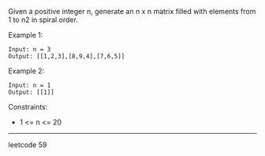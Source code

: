 Given a positive integer n, generate an n x n matrix filled with elements from 1 to n2 in spiral order.



Example 1:

```
Input: n = 3
Output: [[1,2,3],[8,9,4],[7,6,5]]
```

Example 2:

```
Input: n = 1
Output: [[1]]
```

Constraints:

- 1 <= n <= 20

----

leetcode 59